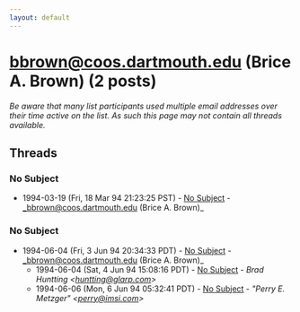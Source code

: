 ```yaml
---
layout: default
---
```


# bbrown@coos.dartmouth.edu (Brice A. Brown) (2 posts)

_Be aware that many list participants used multiple email addresses over their time active on the list. As such this page may not contain all threads available._

## Threads

### No Subject
+ 1994-03-19 (Fri, 18 Mar 94 21:23:25 PST) - [No Subject](/archive/1994/03/84c89af336aa319b73eeb4646ce0432fd1b91b39f523d28729d68627a086525d) - _bbrown@coos.dartmouth.edu (Brice A. Brown)_

### No Subject
+ 1994-06-04 (Fri, 3 Jun 94 20:34:33 PDT) - [No Subject](/archive/1994/06/25bc3f770695a743f84360f5de4641288f2968b2d1c48f4790208c236efdb05e) - _bbrown@coos.dartmouth.edu (Brice A. Brown)_
  + 1994-06-04 (Sat, 4 Jun 94 15:08:16 PDT) - [No Subject](/archive/1994/06/436564405a03cdae54e6fc9cff4771abaf06b56cb1daad415b9e65d8bb7c9bd5) - _Brad Huntting \<huntting@glarp.com\>_
  + 1994-06-06 (Mon, 6 Jun 94 05:32:41 PDT) - [No Subject](/archive/1994/06/b37a0ee8988bcdfdeb1a2b97c719a94fd79749f9acbbd55a0761fab6432130d8) - _"Perry E. Metzger" \<perry@imsi.com\>_

